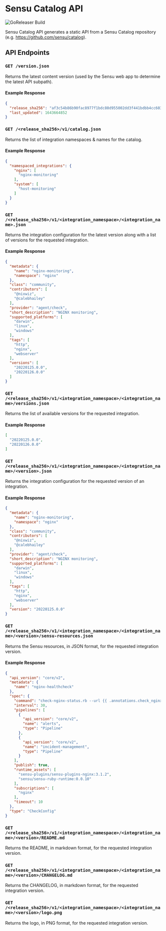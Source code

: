 # Sensu Catalog API

![GoReleaser Build](https://github.com/sensu/catalog-api/actions/workflows/goreleaser.yml/badge.svg)

Sensu Catalog API generates a static API from a Sensu Catalog repository (e.g. https://github.com/sensu/catalog). 

## API Endpoints

### `GET /version.json`

Returns the latest content version (used by the Sensu web app to determine the latest API subpath).

#### Example Response

```json
{
  "release_sha256": "af3c54b86b90fac8977f1bdc80d955002dd3f441bdbb4cc603c94abbb929dcf6",
  "last_updated": 1643664852
}
```

### `GET /<release_sha256>/v1/catalog.json`

Returns the list of integration namespaces & names for the catalog.

#### Example Response

```json
{
  "namespaced_integrations": {
    "nginx": [
      "nginx-monitoring"
    ],
    "system": [
      "host-monitoring"
    ]
  }
}

```

### `GET /<release_sha256>/v1/<integration_namespace>/<integration_name>.json`

Returns the integration configuration for the latest version along with a list of
versions for the requested integration.

#### Example Response

```json
{
  "metadata": {
    "name": "nginx-monitoring",
    "namespace": "nginx"
  },
  "class": "community",
  "contributors": [
    "@nixwiz",
    "@calebhailey"
  ],
  "provider": "agent/check",
  "short_description": "NGINX monitoring",
  "supported_platforms": [
    "darwin",
    "linux",
    "windows"
  ],
  "tags": [
    "http",
    "nginx",
    "webserver"
  ],
  "versions": [
    "20220125.0.0",
    "20220126.0.0"
  ]
}
```

### `GET /<release_sha256>/v1/<integration_namespace>/<integration_name>/versions.json`

Returns the list of available versions for the requested integration.

#### Example Response

```json
[
  "20220125.0.0",
  "20220126.0.0"
]
```

### `GET /<release_sha256>/v1/<integration_namespace>/<integration_name>/<version>.json`

Returns the integration configuration for the requested version of an integration.

#### Example Response

```json
{
  "metadata": {
    "name": "nginx-monitoring",
    "namespace": "nginx"
  },
  "class": "community",
  "contributors": [
    "@nixwiz",
    "@calebhailey"
  ],
  "provider": "agent/check",
  "short_description": "NGINX monitoring",
  "supported_platforms": [
    "darwin",
    "linux",
    "windows"
  ],
  "tags": [
    "http",
    "nginx",
    "webserver"
  ],
  "version": "20220125.0.0"
}
```

### `GET /<release_sha256>/v1/<integration_namespace>/<integration_name>/<version>/sensu-resources.json`

Returns the Sensu resources, in JSON format, for the requested integration version.

#### Example Response

```json
{
  "api_version": "core/v2",
  "metadata": {
    "name": "nginx-healthcheck"
  },
  "spec": {
    "command": "check-nginx-status.rb --url {{ .annotations.check_nginx_status_url | default \"http://localhost:80/nginx_status\" }}",
    "interval": 30,
    "pipelines": [
      {
        "api_version": "core/v2",
        "name": "alerts",
        "type": "Pipeline"
      },
      {
        "api_version": "core/v2",
        "name": "incident-management",
        "type": "Pipeline"
      }
    ],
    "publish": true,
    "runtime_assets": [
      "sensu-plugins/sensu-plugins-nginx:3.1.2",
      "sensu/sensu-ruby-runtime:0.0.10"
    ],
    "subscriptions": [
      "nginx"
    ],
    "timeout": 10
  },
  "type": "CheckConfig"
}
```

### `GET /<release_sha256>/v1/<integration_namespace>/<integration_name>/<version>/README.md`

Returns the README, in markdown format, for the requested integration version.

### `GET /<release_sha256>/v1/<integration_namespace>/<integration_name>/<version>/CHANGELOG.md`

Returns the CHANGELOG, in markdown format, for the requested integration version.

### `GET /<release_sha256>/v1/<integration_namespace>/<integration_name>/<version>/logo.png`

Returns the logo, in PNG format, for the requested integration version.
